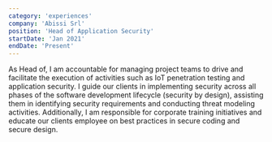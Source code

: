 ```yaml
---
category: 'experiences'
company: 'Abissi Srl'
position: 'Head of Application Security'
startDate: 'Jan 2021'
endDate: 'Present'
---
```


As Head of, I am accountable for managing project teams to drive and facilitate the execution of activities such as IoT penetration testing and application security. I guide our clients in implementing security across all phases of the software development lifecycle (security by design), assisting them in identifying security requirements and conducting threat modeling activities. Additionally, I am responsible for corporate training initiatives and educate our clients employee on best practices in secure coding and secure design.